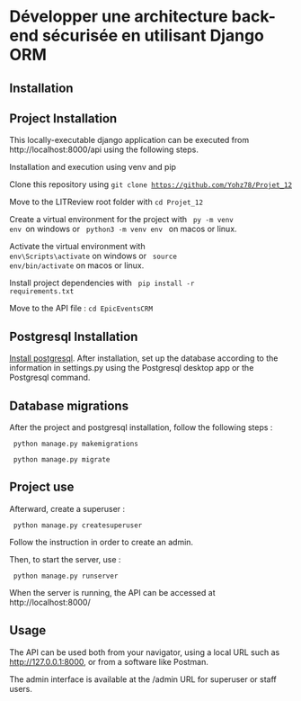 # Développer une architecture back-end sécurisée en utilisant Django ORM

## Installation

## Project Installation

This locally-executable django application can be executed from http://localhost:8000/api using the following steps.

Installation and execution using venv and pip

Clone this repository using <code>git clone https://github.com/Yohz78/Projet_12</code>

Move to the LITReview root folder with <code>cd Projet_12</code>

Create a virtual environment for the project with <code> py -m venv env </code>on windows or <code> python3 -m venv env </code> on macos or linux.

Activate the virtual environment with <code> env\Scripts\activate</code> on windows or <code> source env/bin/activate</code> on macos or linux.

Install project dependencies with <code> pip install -r requirements.txt</code>

Move to the API file : <code>cd EpicEventsCRM </code>

## Postgresql Installation

[Install postgresql](https://www.enterprisedb.com/downloads/postgres-postgresql-downloads). After installation, set up the database according to the information in settings.py using the Postgresql desktop app or the Postgresql command.

## Database migrations

After the project and postgresql installation, follow the following steps :

<code> python manage.py makemigrations </code>

<code> python manage.py migrate </code>

## Project use

Afterward, create a superuser :

<code> python manage.py createsuperuser </code>

Follow the instruction in order to create an admin.

Then, to start the server, use :

<code> python manage.py runserver </code>

When the server is running, the API can be accessed at http://localhost:8000/

## Usage

The API can be used both from your navigator, using a local URL such as http://127.0.0.1:8000, or from a software like Postman.

The admin interface is available at the /admin URL for superuser or staff users.
